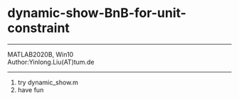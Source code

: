 # dynamic-show-BnB-for-unit-constraint

---
MATLAB2020B, Win10  
Author:Yinlong.Liu(AT)tum.de

---
1. try dynamic_show.m
2. have fun
